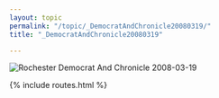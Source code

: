 ```yaml
---
layout: topic
permalink: "/topic/_DemocratAndChronicle20080319/"
title: "_DemocratAndChronicle20080319"

---
```


<img src="images/DemocratAndChronicle20080319.jpg" alt="Rochester Democrat And Chronicle 2008-03-19">

{% include routes.html %}
